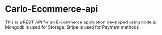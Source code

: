 # Carlo-Ecommerce-api
This is a REST API for an E-commerce application developed using node js. Mongodb is used for Storage. Stripe is used for Payment methods.
